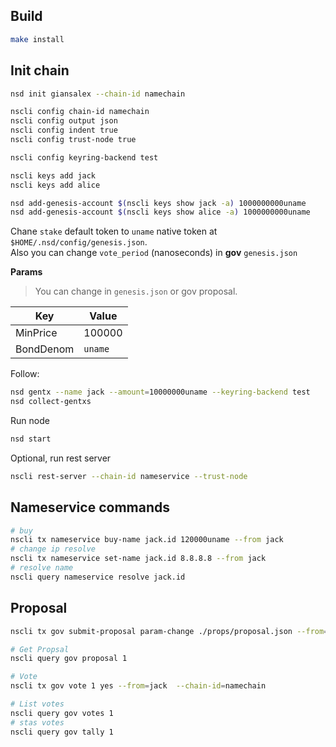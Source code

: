 ## Build

```bash
make install
```

## Init chain

```bash
nsd init giansalex --chain-id namechain

nscli config chain-id namechain
nscli config output json
nscli config indent true
nscli config trust-node true

nscli config keyring-backend test 

nscli keys add jack
nscli keys add alice

nsd add-genesis-account $(nscli keys show jack -a) 1000000000uname
nsd add-genesis-account $(nscli keys show alice -a) 1000000000uname
```

Chane `stake` default token to `uname` native token at `$HOME/.nsd/config/genesis.json`.     
Also you can change `vote_period` (nanoseconds) in **gov** `genesis.json`

**Params**

> You can change in `genesis.json` or gov proposal.

|Key       | Value  |
|----------|--------| 
|MinPrice  | 100000 |
|BondDenom | `uname`|

Follow:

```bash
nsd gentx --name jack --amount=10000000uname --keyring-backend test
nsd collect-gentxs
```

Run node
```bash
nsd start
```

Optional, run rest server
```bash
nscli rest-server --chain-id nameservice --trust-node
```

## Nameservice commands

```bash
# buy
nscli tx nameservice buy-name jack.id 120000uname --from jack
# change ip resolve
nscli tx nameservice set-name jack.id 8.8.8.8 --from jack
# resolve name
nscli query nameservice resolve jack.id
```


## Proposal

```bash
nscli tx gov submit-proposal param-change ./props/proposal.json --from=jack  --chain-id=namechain

# Get Propsal
nscli query gov proposal 1

# Vote
nscli tx gov vote 1 yes --from=jack  --chain-id=namechain

# List votes
nscli query gov votes 1
# stas votes
nscli query gov tally 1
```